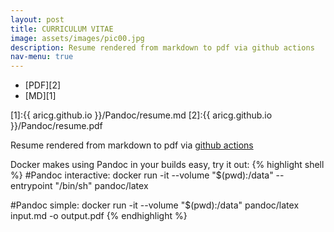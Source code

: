 ```yaml
---
layout: post
title: CURRICULUM VITAE
image: assets/images/pic00.jpg
description: Resume rendered from markdown to pdf via github actions
nav-menu: true
---
```


* [PDF][2]
* [MD][1]

[1]:{{ aricg.github.io }}/Pandoc/resume.md
[2]:{{ aricg.github.io }}/Pandoc/resume.pdf

Resume rendered from markdown to pdf via [github actions](https://github.com/Aricg/aricg.github.io/blob/gh-pages/.github/workflows/pandoc.yml)


Docker makes using Pandoc in your builds easy, try it out:
{% highlight shell %}
#Pandoc interactive:
docker run -it --volume "$(pwd):/data" --entrypoint "/bin/sh" pandoc/latex

#Pandoc simple:
docker run -it --volume "$(pwd):/data" pandoc/latex input.md -o output.pdf
{% endhighlight %}



